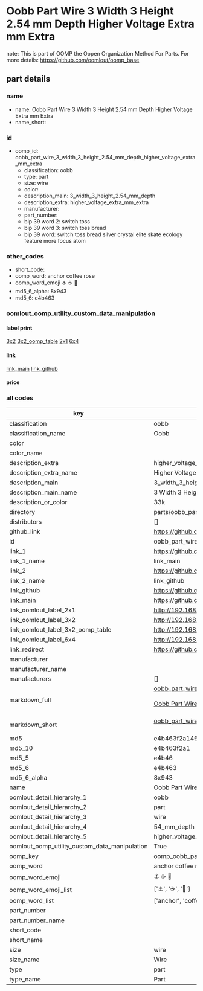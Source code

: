 # Oobb Part Wire 3 Width 3 Height 2.54 mm Depth Higher Voltage Extra mm Extra  

note: This is part of OOMP the Oopen Organization Method For Parts. For more details: https://github.com/oomlout/oomp_base

##  part details
  







### name
* name: Oobb Part Wire 3 Width 3 Height 2.54 mm Depth Higher Voltage Extra mm Extra
* name_short: 
### id
* oomp_id: oobb_part_wire_3_width_3_height_2.54_mm_depth_higher_voltage_extra_mm_extra
  * classification: oobb
  * type: part
  * size: wire
  * color: 
  * description_main: 3_width_3_height_2.54_mm_depth
  * description_extra: higher_voltage_extra_mm_extra
  * manufacturer: 
  * part_number: 
  * bip 39 word 2: switch toss
  * bip 39 word 3: switch toss bread
  * bip 39 word: switch toss bread silver crystal elite skate ecology feature more focus atom

### other_codes
* short_code: 
* oomp_word: anchor coffee rose
* oomp_word_emoji :anchor: :coffee: :rose:
* md5_6_alpha: 8x943
* md5_6: e4b463






### oomlout_oomp_utility_custom_data_manipulation
#### label print
[3x2](http://192.168.1.245:1112/?label=oomp%208x943)
[3x2_oomp_table](http://192.168.1.108:1112/?label=oomp%208x943)
[2x1](http://192.168.1.242:1112/?label=oomp%208x943)
[6x4](http://192.168.1.55:1112/?label=oomp%208x943)    

#### link

[link_main](https://github.com/oomlout/oomlout_oomp_version_1_messy/tree/main/parts/oobb_part_wire_3_width_3_height_2.54_mm_depth_higher_voltage_extra_mm_extra) [link_github](https://github.com/oomlout/oomlout_oomp_version_1_messy/tree/main/parts/oobb_part_wire_3_width_3_height_2.54_mm_depth_higher_voltage_extra_mm_extra)                             

#### price







### all codes 
| key | value |  
| --- | --- |  
| classification | oobb |  
| classification_name | Oobb |  
| color |  |  
| color_name |  |  
| description_extra | higher_voltage_extra_mm_extra |  
| description_extra_name | Higher Voltage Extra mm Extra |  
| description_main | 3_width_3_height_2.54_mm_depth |  
| description_main_name | 3 Width 3 Height 2.54 mm Depth |  
| description_or_color | 33k |  
| directory | parts/oobb_part_wire_3_width_3_height_2.54_mm_depth_higher_voltage_extra_mm_extra |  
| distributors | [] |  
| github_link | https://github.com/oomlout/oomlout_oomp_part_src/tree/main/parts/oobb_part_wire_3_width_3_height_2.54_mm_depth_higher_voltage_extra_mm_extra |  
| id | oobb_part_wire_3_width_3_height_2.54_mm_depth_higher_voltage_extra_mm_extra |  
| link_1 | https://github.com/oomlout/oomlout_oomp_version_1_messy/tree/main/parts/oobb_part_wire_3_width_3_height_2.54_mm_depth_higher_voltage_extra_mm_extra |  
| link_1_name | link_main |  
| link_2 | https://github.com/oomlout/oomlout_oomp_version_1_messy/tree/main/parts/oobb_part_wire_3_width_3_height_2.54_mm_depth_higher_voltage_extra_mm_extra |  
| link_2_name | link_github |  
| link_github | https://github.com/oomlout/oomlout_oomp_version_1_messy/tree/main/parts/oobb_part_wire_3_width_3_height_2.54_mm_depth_higher_voltage_extra_mm_extra |  
| link_main | https://github.com/oomlout/oomlout_oomp_version_1_messy/tree/main/parts/oobb_part_wire_3_width_3_height_2.54_mm_depth_higher_voltage_extra_mm_extra |  
| link_oomlout_label_2x1 | http://192.168.1.242:1112/?label=oomp%208x943 |  
| link_oomlout_label_3x2 | http://192.168.1.245:1112/?label=oomp%208x943 |  
| link_oomlout_label_3x2_oomp_table | http://192.168.1.108:1112/?label=oomp%208x943 |  
| link_oomlout_label_6x4 | http://192.168.1.55:1112/?label=oomp%208x943 |  
| link_redirect | https://github.com/oomlout/oomlout_oomp_version_1_messy/tree/main/parts/oobb_part_wire_3_width_3_height_2.54_mm_depth_higher_voltage_extra_mm_extra |  
| manufacturer |  |  
| manufacturer_name |  |  
| manufacturers | [] |  
| markdown_full | [oobb_part_wire_3_width_3_height_2.54_mm_depth_higher_voltage_extra_mm_extra](none)<br>[](none)<br>[Oobb Part Wire 3 Width 3 Height 2.54 Mm Depth Higher Voltage Extra Mm Extra](none)<br><br> |  
| markdown_short | [oobb_part_wire_3_width_3_height_2.54_mm_depth_higher_voltage_extra_mm_extra](none)<br><br> |  
| md5 | e4b463f2a1461941201aac8c36f96ee1 |  
| md5_10 | e4b463f2a1 |  
| md5_5 | e4b46 |  
| md5_6 | e4b463 |  
| md5_6_alpha | 8x943 |  
| name | Oobb Part Wire 3 Width 3 Height 2.54 mm Depth Higher Voltage Extra mm Extra |  
| oomlout_detail_hierarchy_1 | oobb |  
| oomlout_detail_hierarchy_2 | part |  
| oomlout_detail_hierarchy_3 | wire |  
| oomlout_detail_hierarchy_4 | 54_mm_depth |  
| oomlout_detail_hierarchy_5 | higher_voltage_extra_mm_extra |  
| oomlout_oomp_utility_custom_data_manipulation | True |  
| oomp_key | oomp_oobb_part_wire_3_width_3_height_2.54_mm_depth_higher_voltage_extra_mm_extra |  
| oomp_word | anchor coffee rose |  
| oomp_word_emoji | :anchor: :coffee: :rose: |  
| oomp_word_emoji_list | [':anchor:', ':coffee:', ':rose:'] |  
| oomp_word_list | ['anchor', 'coffee', 'rose'] |  
| part_number |  |  
| part_number_name |  |  
| short_code |  |  
| short_name |  |  
| size | wire |  
| size_name | Wire |  
| type | part |  
| type_name | Part |  

